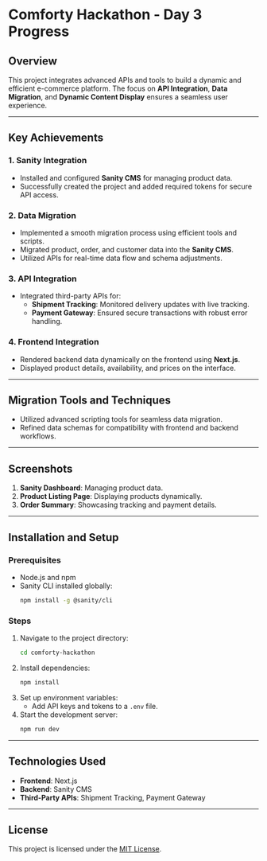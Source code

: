 # **Comforty Hackathon - Day 3 Progress**

## **Overview**

This project integrates advanced APIs and tools to build a dynamic and efficient e-commerce platform. The focus on **API Integration**, **Data Migration**, and **Dynamic Content Display** ensures a seamless user experience.

---

## **Key Achievements**

### **1. Sanity Integration**

- Installed and configured **Sanity CMS** for managing product data.
- Successfully created the project and added required tokens for secure API access.

### **2. Data Migration**

- Implemented a smooth migration process using efficient tools and scripts.
- Migrated product, order, and customer data into the **Sanity CMS**.
- Utilized APIs for real-time data flow and schema adjustments.

### **3. API Integration**

- Integrated third-party APIs for:
  - **Shipment Tracking**: Monitored delivery updates with live tracking.
  - **Payment Gateway**: Ensured secure transactions with robust error handling.

### **4. Frontend Integration**

- Rendered backend data dynamically on the frontend using **Next.js**.
- Displayed product details, availability, and prices on the interface.

---

## **Migration Tools and Techniques**

- Utilized advanced scripting tools for seamless data migration.
- Refined data schemas for compatibility with frontend and backend workflows.

---

## **Screenshots**

1. **Sanity Dashboard**: Managing product data.
2. **Product Listing Page**: Displaying products dynamically.
3. **Order Summary**: Showcasing tracking and payment details.

---

## **Installation and Setup**

### Prerequisites

- Node.js and npm
- Sanity CLI installed globally:
  ```bash
  npm install -g @sanity/cli
  ```

### Steps

1. Navigate to the project directory:
   ```bash
   cd comforty-hackathon
   ```
2. Install dependencies:
   ```bash
   npm install
   ```
3. Set up environment variables:
   - Add API keys and tokens to a `.env` file.
4. Start the development server:
   ```bash
   npm run dev
   ```

---

## **Technologies Used**

- **Frontend**: Next.js
- **Backend**: Sanity CMS
- **Third-Party APIs**: Shipment Tracking, Payment Gateway

---

## **License**

This project is licensed under the [MIT License](LICENSE).
